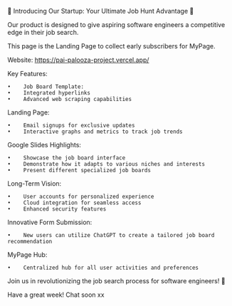 🚀 Introducing Our Startup: Your Ultimate Job Hunt Advantage 🚀

Our product is designed to give aspiring software engineers a competitive edge in their job search.

This page is the Landing Page to collect early subscribers for MyPage.

Website: https://pai-palooza-project.vercel.app/

Key Features:

    •    Job Board Template:
    •    Integrated hyperlinks
    •    Advanced web scraping capabilities

Landing Page:

    •    Email signups for exclusive updates
    •    Interactive graphs and metrics to track job trends

Google Slides Highlights:

    •    Showcase the job board interface
    •    Demonstrate how it adapts to various niches and interests
    •    Present different specialized job boards

Long-Term Vision:

    •    User accounts for personalized experience
    •    Cloud integration for seamless access
    •    Enhanced security features

Innovative Form Submission:

    •    New users can utilize ChatGPT to create a tailored job board recommendation

MyPage Hub:

    •    Centralized hub for all user activities and preferences

Join us in revolutionizing the job search process for software engineers! 🌟

Have a great week! Chat soon xx
